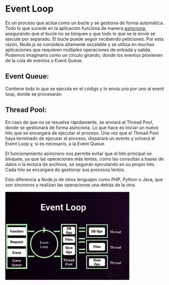 # Event Loop

Es un proceso que actúa como un bucle y se gestiona de forma automática. Todo lo que sucede en la aplicación funciona de manera [asíncrona](005%20-%20Asincronía.md), asegurando que el bucle no se bloquee y que todo lo que se le envíe se ejecute por separado. El bucle puede seguir recibiendo peticiones. Por esta razón, Node.js se considera altamente escalable y se utiliza en muchas aplicaciones que requieren múltiples operaciones de entrada y salida. Podemos imaginarlo como un círculo girando, donde los eventos provienen de la cola de eventos o Event Queue.

## Event Queue:
Contiene todo lo que se ejecuta en el código y lo envía uno por uno al event loop, donde se procesarán.

## Thread Pool:
En caso de que no se resuelva rápidamente, se enviará al Thread Pool, donde se gestionará de forma asíncrona. Lo que hace es iniciar un nuevo hilo que se encargará de ejecutar el proceso. Una vez que el Thread Pool haya terminado de ejecutar el proceso, disparará un evento y volverá al Event Loop y, si es necesario, a la Event Queue.

El funcionamiento asíncrono nos permite evitar que el hilo principal se bloquee, ya que las operaciones más lentas, como las consultas a bases de datos o la lectura de archivos, se seguirán ejecutando en su propio hilo. Cada hilo se encargará de gestionar sus procesos lentos.

Esto diferencia a Node.js de otros lenguajes como PHP, Python o Java, que son síncronos y realizan las operaciones una detrás de la otra.

![EventLoop.png](📎%20ANEXOS/EventLoop.png)